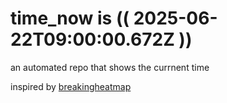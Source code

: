 # time_now is (( 2025-06-22T09:00:00.672Z ))

an automated repo that shows the currnent time

inspired by [breakingheatmap](https://github.com/breakingheatmap/breakingheatmap)